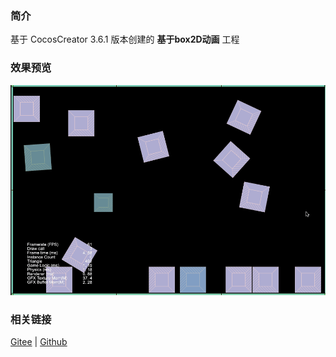 ### 简介

基于 CocosCreator 3.6.1 版本创建的 **基于box2D动画** 工程

### 效果预览
![image](../../../gif/202211/2022110331.gif)

### 相关链接
[Gitee](https://gitee.com/mirrors_cocos-creator/cocos-example-physics/tree/v3.x/2d/box2d/assets/cases/example) | [Github](https://github.com/cocos/cocos-example-physics/tree/v3.x/2d/box2d/assets/cases/example)